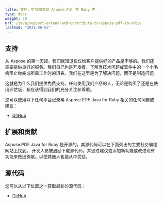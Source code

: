 ```yaml
---
title: 支持、扩展和贡献 Aspose.Pdf 在 Ruby 中
type: docs
weight: 30
url: /java/support-extend-and-contribute-to-aspose-pdf-in-ruby/
lastmod: "2021-06-05"
---
```


## 支持

从 Aspose 的第一天起，我们就知道仅仅给客户提供好的产品是不够的。我们还需要提供良好的服务。我们自己也是开发者，了解当技术问题或软件中的一个小毛病阻止你完成所需工作时的沮丧。我们在这里是为了解决问题，而不是制造问题。

这就是为什么我们提供免费支持。任何使用我们产品的人，无论是购买了还是在使用评估版，都应该得到我们的充分关注和尊重。

您可以使用以下任何平台记录与 Aspose.PDF Java for Ruby 相关的任何问题或建议：

- [GitHub](https://github.com/aspose-pdf/Aspose.PDF-for-Java/issues)

## 扩展和贡献

Aspose.PDF Java for Ruby 是开源的，其源代码可以在下面列出的主要社交编程网站上找到。
 开发人员被鼓励下载源代码，并通过建议或添加新功能或改进现有功能来做出贡献，以便其他人也能从中受益。

## 源代码

您可以从以下位置之一获取最新的源代码：

- [GitHub](https://github.com/aspose-pdf/Aspose.PDF-for-Java/tree/master/Plugins/Aspose_Pdf_Java_for_Ruby)